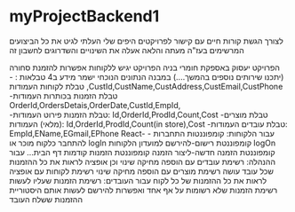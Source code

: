 # myProjectBackend1
לצורך הגשת קורות חיים עם קישור לפרויקטים היפים שלי העלתי לגיט את כל הביצועים המרשימים בעז"ה מעתה והלאה אעלה את השינויים והשדרוגים לחשבון זה
	

הפרויקט יעסוק באספקת חומרי בניה
הפרויקט יגיש ללקוחות אפשרות להזמנת סחורה (יתכנו שירותים נוספים בהמשך....)
במבנה הנתונים הנוכחי ישמר מידע ב4 טבלאות :
-טבלת לקוחות העמודות
,CustId,CustName,CustAddress,CustEmail,CustPhone       
-טבלת הזמנות בכותרות העמודות
OrderId,OrdersDetais,OrderDate,CustId,EmpId,   
-טבלת הזמנות פירוט העמודות:
Id,OrderId,ProdId,Count,Cost
-טבלת מוצרים (מלאי) העמודות:
Id,OrderId,ProdId,Count(in store),Cost
 -טבלת עובדים העמודות:
EmpId,EName,EGmail,EPhone
 React-                                                                             עבור הלקוחות:
קומפוננטות התחברות -להתחבר כלקוח מוכר או logIn
קומפוננטת רישום-להירשם למועדון הלקוחות logOn
קומפוננטת הזמנה חדשה-ליצור הזמנה
קומפוננטת הזמנות קודמות
דף הבית...
עבור ההנהלה:
רשימת עובדים עם הוספה מחיקה שינוי וכן אופציה לראות את כל ההזמנות שכל עובד עושה
 רשימת מוצרים עם הוספה מחיקה שינוי
רשימת לקוחות עם אופציה לראות את כל ההזמנות של כל לקוח
עבור העובדים:
רשימת הזמנות שעליו לעשות
רשימת הזמנות שלא רשומות על אף אחד ואפשרות להירשם לעשות אותם
היסטוריית ההזמנות ששלח העובד
